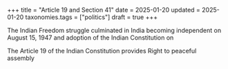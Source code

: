 +++
title = "Article 19 and Section 41"
date = 2025-01-20
updated = 2025-01-20
taxonomies.tags = ["politics"]
draft = true
+++

The Indian Freedom struggle culminated in India becoming independent on August 15, 1947 and adoption of the Indian Constitution on

The Article 19 of the Indian Constitution provides Right to peaceful assembly